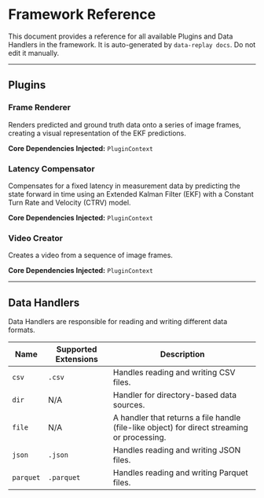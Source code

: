 # Framework Reference

This document provides a reference for all available Plugins and Data Handlers in the framework.
It is auto-generated by `data-replay docs`. Do not edit it manually.

---

## Plugins

### Frame Renderer

Renders predicted and ground truth data onto a series of image frames,
creating a visual representation of the EKF predictions.

**Core Dependencies Injected:**
`PluginContext`

### Latency Compensator

Compensates for a fixed latency in measurement data by predicting the state
forward in time using an Extended Kalman Filter (EKF) with a Constant Turn
Rate and Velocity (CTRV) model.

**Core Dependencies Injected:**
`PluginContext`

### Video Creator

Creates a video from a sequence of image frames.

**Core Dependencies Injected:**
`PluginContext`

---
## Data Handlers

Data Handlers are responsible for reading and writing different data formats.

| Name | Supported Extensions | Description |
|------|----------------------|-------------|
| `csv` | `.csv` | Handles reading and writing CSV files. |
| `dir` | N/A | Handler for directory-based data sources. |
| `file` | N/A | A handler that returns a file handle (file-like object) for direct streaming or processing. |
| `json` | `.json` | Handles reading and writing JSON files. |
| `parquet` | `.parquet` | Handles reading and writing Parquet files. |
